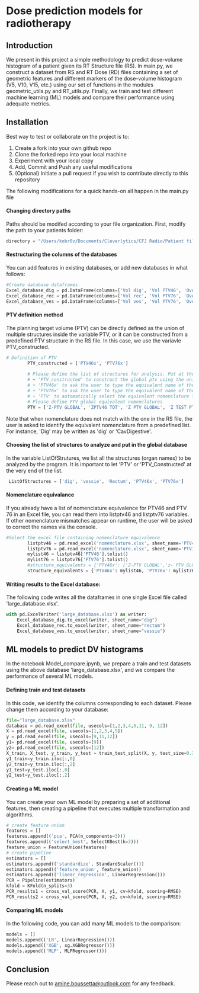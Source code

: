 # Dose prediction models for radiotherapy

## Introduction
We present in this project a simple methodology to predict dose-volume histogram of a patient given its RT Structure file (RS). 
In main.py, we construct a dataset from RS and RT Dose (RD) files containing a set of geometric features and different markers of the dose-volume histogram (V5, V10, V15, etc.)
using our set of functions in the modules geometric_utils.py and RT_utils.py. Finally, we train and test different machine learning (ML) models and compare their performance
using adequate metrics.

## Installation
Best way to test or collaborate on the project is to:
1. Create a fork into your own github repo
2. Clone the forked repo into your local machine
3. Experiment with your local copy
4. Add, Commit and Push any useful modifications 
5. (Optional) Initiate a pull request if you wish to contribute directly to this repository


The following modifications for a quick hands-on all happen in the main.py file

#### Changing directory paths
Paths should be modifed according to your file organization. First, modify the path to your patients folder:
```python
directory = "/Users/kobr0v/Documents/Cleverlytics/CFJ Radio/Patient files 3"
```
#### Restructuring the columns of the databases
You can add features in existing databases, or add new databases in what follows:
```python
#Create database dataframes
Excel_database_dig = pd.DataFrame(columns=['Vol dig', 'Vol PTV46', 'Overlap Vol', 'OV/Vdig', 'Centroid distance', 'Borders distance', 'Distance to ves', 'Distance to rec','V5', 'V15', 'V30', 'V45', 'V45_plan 1', 'V45_plan2', 'Dmoy'])
Excel_database_rec = pd.DataFrame(columns=['Vol rec', 'Vol PTV76', 'Overlap Vol', 'OV/Vrec', 'Distance', 'V5', 'V15', 'V30', 'V45', 'V60 %', 'V70 %', 'Dmoy', 'Dmax'])
Excel_database_ves = pd.DataFrame(columns=['Vol ves', 'Vol PTV76', 'Overlap Vol', 'OV/Vves', 'Distance', 'V5', 'V15', 'V30', 'V45', 'V60 %', 'V70 %', 'Dmoy', 'Dmax'])
```

#### PTV definition method
The planning target volume (PTV) can be directly defined as the union of multiple structures inside the variable PTV, 
or it can be constructed from a predefined PTV structure in the RS file. In this case, we use the variavle PTV_constructed. 
```python
# Definition of PTV
        PTV_constructed = ['PTV46x', 'PTV76x']
        
        # Please define the list of structures for analysis. Put at the end of the 'ListOfStructures' list:
        # + 'PTV_constructed' to construct the global ptv using the union of structures inside PTV_constructed list
        # + 'PTV46x' to ask the user to type the equivalent name of the global ptv46
        # + 'PTV76x' to ask the user to type the equivalent name of the global ptv76
        # + 'PTV' to automatically select the equivalent nomenclature from the PTV list  
        # Please define PTV global equivalent nomenclatures
        PTV = ['Z-PTV GLOBAL', 'ZPTV46 TOT', 'Z PTV GLOBAL', 'Z TEST PTV 46', 'PTVT', 'ZPTV 46 TOT', 'PTV_TOT46', 'PTV 46', 'PTV T' ]
```

Note that when nomenclature does not match with the one in the RS file, the user is asked to identify the equivalent nomenclature 
from a predefined list. For instance, 'Dig' may be written as 'dig' or 'CavDigestive'. 

#### Choosing the list of structures to analyze and put in the global database
In the variable ListOfStrutures, we list all the structures (organ names) to be analyzed by the program.
It is important to let 'PTV' or 'PTV_Constructed' at the very end of the list.
```python
 ListOfStructures = ['dig', 'vessie', 'Rectum', 'PTV46x', 'PTV76x']
```

#### Nomenclature equivalance
If you already have a list of nomenclature equivalence for PTV46 and PTV 76 in an Excel file, you can read them into
listptv46 and listptv76 variables. If other nomenclature mismatches appear on runtime, the user will be asked to correct the names via the console.
```python
#Select the excel file containing nomenclature equivalence
        listptv46 = pd.read_excel('nomenclature.xlsx', sheet_name='PTV46')
        listptv76 = pd.read_excel('nomenclature.xlsx', sheet_name='PTV76') # can also index sheet by name or fetch all sheets
        mylist46 = listptv46['PTV46'].tolist() 
        mylist76 = listptv76['PTV76'].tolist()
        #structure_equivalents = {'PTV46x': ['Z-PTV GLOBAL','z- PTV GLOBAL', 'PTV_TOT46','PTV46 TOTAL', 'Z-PTV46 GLOBAL', 'PTV46T', 'PTVT', 'PTV46 HDV', 'PTV 46','PTV 46 T' , 'z PTV46','z_PTV46','zPTV46T','z_PTV45','PTV46 HDV', 'PTV46 HDVnew', 'ZPTV 46 TOT', 'PTV T', 'PTVt', 'Z TEST PTV 46', 'Z PTV GLOBAL', 'Z PTV TOTAL'], 'PTV76x': ['PTV P 76', 'PTV76', 'z PTV76 opt', 'PTV 74']}
        structure_equivalents = {'PTV46x': mylist46, 'PTV76x': mylist76}
```

#### Writing results to the Excel database:
The following code writes all the dataframes in one single Excel file called 'large_database.xlsx'.
```python
with pd.ExcelWriter('large_database.xlsx') as writer:  
    Excel_database_dig.to_excel(writer, sheet_name="dig")
    Excel_database_rec.to_excel(writer, sheet_name="rectum")
    Excel_database_ves.to_excel(writer, sheet_name="vessie")
```

## ML models to predict DV histograms
In the notebook Model_compare.ipynb, we prepare a train and test datasets using the above database 'large_database.xlsx', 
and we compare the performance of several ML models.

#### Defining train and test datasets
In this code, we identify the columns corresponding to each dataset. Please change them according to your database:
```python
file="large_database.xlsx"
database = pd.read_excel(file, usecols=[1,2,3,4,5,11, 9, 12])
X = pd.read_excel(file, usecols=[1,2,3,4,5])
y = pd.read_excel(file, usecols=[9,11,12])
y1= pd.read_excel(file, usecols=[9])
y2= pd.read_excel(file, usecols=[12])
X_train, X_test, y_train, y_test = train_test_split(X, y, test_size=0.3, shuffle=True, random_state=20)
y1_train=y_train.iloc[:,0]
y2_train=y_train.iloc[:,2]
y1_test=y_test.iloc[:,0]
y2_test=y_test.iloc[:,2]
```

#### Creating a ML model
You can create your own ML model by preparing a set of additional features, then creating a pipeline that executes multiple transformation and algorithms.
```python
# create feature union
features = []
features.append(('pca', PCA(n_components=3)))
features.append(('select_best', SelectKBest(k=3)))
feature_union = FeatureUnion(features)
# create pipeline
estimators = []
estimators.append(('standardize', StandardScaler()))
estimators.append(('feature_union', feature_union))
estimators.append(('linear_regression', LinearRegression()))
PCR = Pipeline(estimators)
kfold = KFold(n_splits=3)
PCR_results1 = cross_val_score(PCR, X, y1, cv=kfold, scoring=RMSE)
PCR_results2 = cross_val_score(PCR, X, y2, cv=kfold, scoring=RMSE)
```

#### Comparing ML models
In the following code, you can add many ML models to the comparison:
```python
models = []
models.append(('LR', LinearRegression()))
models.append(('XGB', xg.XGBRegressor()))
models.append(('MLP', MLPRegressor()))
```

## Conclusion
Please reach out to amine.boussetta@outlook.com for any feedback.
